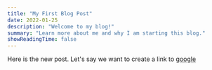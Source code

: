 ```yaml
---
title: "My First Blog Post"
date: 2022-01-25
description: "Welcome to my blog!"
summary: "Learn more about me and why I am starting this blog."
showReadingTime: false
---
```


Here is the new post. 
Let's say we want to create a link to [google](https://google.com)
